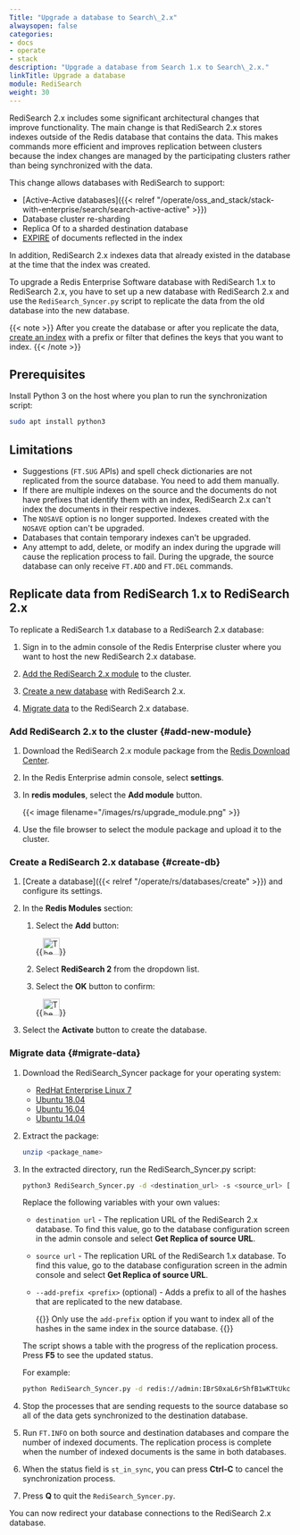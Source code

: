 ```yaml
---
Title: "Upgrade a database to Search\_2.x"
alwaysopen: false
categories:
- docs
- operate
- stack
description: "Upgrade a database from Search 1.x to Search\_2.x."
linkTitle: Upgrade a database
module: RediSearch
weight: 30
---
```

RediSearch 2.x includes some significant architectural changes that improve functionality.
The main change is that RediSearch 2.x stores indexes outside of the Redis database that contains the data.
This makes commands more efficient and improves replication between clusters because the index changes are managed by the participating clusters rather than being synchronized with the data.

This change allows databases with RediSearch to support:

- [Active-Active databases]({{< relref "/operate/oss_and_stack/stack-with-enterprise/search/search-active-active" >}})
- Database cluster re-sharding
- Replica Of to a sharded destination database
- [EXPIRE](https://redis.io/commands/ttl) of documents reflected in the index

In addition, RediSearch 2.x indexes data that already existed in the database at the time that the index was created.

To upgrade a Redis Enterprise Software database with RediSearch 1.x to RediSearch 2.x, you have to set up a new database with RediSearch 2.x and use the `RediSearch_Syncer.py` script to replicate the data from the old database into the new database.

{{< note >}}
After you create the database or after you replicate the data, [create an index](https://redis.io/commands/ft.create/) with a prefix or filter that defines the keys that you want to index.
{{< /note >}}

## Prerequisites

Install Python 3 on the host where you plan to run the synchronization script:

```sh
sudo apt install python3
```

## Limitations

- Suggestions (`FT.SUG` APIs) and spell check dictionaries are not replicated from the source database. You need to add them manually.
- If there are multiple indexes on the source and the documents do not have prefixes that identify them with an index, RediSearch 2.x can't index the documents in their respective indexes.
- The `NOSAVE` option is no longer supported. Indexes created with the `NOSAVE` option can't be upgraded.
- Databases that contain temporary indexes can't be upgraded.
- Any attempt to add, delete, or modify an index during the upgrade will cause the replication process to fail. During the upgrade, the source database can only receive `FT.ADD` and `FT.DEL` commands.

## Replicate data from RediSearch 1.x to RediSearch 2.x

To replicate a RediSearch 1.x database to a RediSearch 2.x database:

1. Sign in to the admin console of the Redis Enterprise cluster where you want to host the new RediSearch 2.x database.

1. [Add the RediSearch 2.x module](#add-new-module) to the cluster.

1. [Create a new database](#create-db) with RediSearch 2.x.

1. [Migrate data](#migrate-data) to the RediSearch 2.x database.

### Add RediSearch 2.x to the cluster {#add-new-module}

1. Download the RediSearch 2.x module package from the [Redis Download Center](https://redis.com/redis-enterprise-software/download-center/modules/).

1. In the Redis Enterprise admin console, select **settings**.

1. In **redis modules**, select the **Add module** button.

    {{< image filename="/images/rs/upgrade_module.png" >}}

1. Use the file browser to select the module package and upload it to the cluster.

### Create a RediSearch 2.x database {#create-db}

1. [Create a database]({{< relref "/operate/rs/databases/create" >}}) and configure its settings.

1. In the **Redis Modules** section:

    1. Select the **Add** button:
    
        {{<image filename="images/rs/icon_add.png" width="30px" alt="The Add icon">}}
    
    1. Select **RediSearch 2** from the dropdown list.

    1. Select the **OK** button to confirm:

        {{<image filename="images/rs/icon_save.png" width="30px" alt="The Save icon">}}

1. Select the **Activate** button to create the database.

### Migrate data {#migrate-data}

1. Download the RediSearch_Syncer package for your operating system:

    - [RedHat Enterprise Linux 7](http://redismodules.s3.amazonaws.com/redisearch/RediSearchSyncer/RediSearchSyncer-rhel7.zip)
    - [Ubuntu 18.04](http://redismodules.s3.amazonaws.com/redisearch/RediSearchSyncer/RediSearchSyncer-bionic.zip)
    - [Ubuntu 16.04](http://redismodules.s3.amazonaws.com/redisearch/RediSearchSyncer/RediSearchSyncer-xenial.zip)
    - [Ubuntu 14.04](http://redismodules.s3.amazonaws.com/redisearch/RediSearchSyncer/RediSearchSyncer-trusty.zip)

1. Extract the package: 

    ```sh
    unzip <package_name>
    ```

1. In the extracted directory, run the RediSearch_Syncer.py script:

    ```sh
    python3 RediSearch_Syncer.py -d <destination_url> -s <source_url> [--add-prefix <prefix>]
    ```

    Replace the following variables with your own values:

    - `destination url` - The replication URL of the RediSearch 2.x database. To find this value, go to the database configuration screen in the admin console and select **Get Replica of source URL**.

    - `source url` - The replication URL of the RediSearch 1.x database. To find this value, go to the database configuration screen in the admin console and select **Get Replica of source URL**.

    - `--add-prefix <prefix>` (optional) - Adds a prefix to all of the hashes that are replicated to the new database.

        {{<note>}}
Only use the `add-prefix` option if you want to index all of the hashes in the same index in the source database.
        {{</note>}}

    The script shows a table with the progress of the replication process.
    Press **F5** to see the updated status.

    For example:

    ```sh
    python RediSearch_Syncer.py -d redis://admin:IBrS0xaL6rShfB1wKTtUkcQG1g3UWAlTd53AotPdTcQvGIVP@redis-19472.cluster1.local:19472 -s redis://admin:1GjFuUbBqTSPDbRfaxEPLSoXpFmRdFxmBKMD0BuxwMJ2DEaO@redis-19636.cluster1.local:19636
    ```

1. Stop the processes that are sending requests to the source database so all of the data gets synchronized to the destination database.

1. Run `FT.INFO` on both source and destination databases and compare the number of indexed documents. The replication process is complete when the number of indexed documents is the same in both databases.

1. When the status field is `st_in_sync`, you can press **Ctrl-C** to cancel the synchronization process.

1. Press **Q** to quit the `RediSearch_Syncer.py`.

You can now redirect your database connections to the RediSearch 2.x database.

